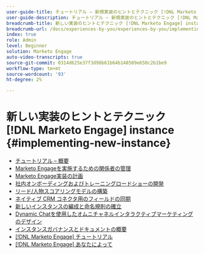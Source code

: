 ```yaml
---
user-guide-title: チュートリアル – 新規実装のヒントとテクニック [!DNL Marketo Engage] instance
user-guide-description: チュートリアル – 新規実装のヒントとテクニック [!DNL Marketo Engage] instance
breadcrumb-title: 新しい実装のヒントとテクニック [!DNL Marketo Engage] instance
breadcrumb-url: /docs/experiences-by-you/experiences-by-you/implementing-new-instance/overview
index: true
role: Admin
level: Beginner
solution: Marketo Engage
auto-video-transcripts: true
source-git-commit: 0314d625e37f3d98b61b64b148509e650c2b1be9
workflow-type: tm+mt
source-wordcount: '93'
ht-degree: 2%

---
```



# 新しい実装のヒントとテクニック [!DNL Marketo Engage] instance {#implementing-new-instance}

+ [チュートリアル – 概要](./overview.md)
+ [Marketo Engageを実施するための関係者の管理](./managing-stakeholder-communications.md)
+ [Marketo Engage実装の計画](./planning-for-new-implementation.md)
+ [社内オンボーディングおよびトレーニングロードショーの開発](./internal-training-roadshow.md)
+ [リード/人物スコアリングモデルの構築](./building-person-scoring-model.md)
+ [ネイティブ CRM コネクタ用のフィールドの同期](./syncing-fields-for-crm-integration.md)
+ [新しいインスタンスの編成と命名規則の確立](./organizing-new-instance.md)
+ [Dynamic Chatを使用したオムニチャネルインタラクティブマーケティングのデザイン](./designing-omnichannel-conversational-marketing.md)
+ [インスタンスガバナンスとドキュメントの概要](./documenting-your-instance.md)
+ [[!DNL Marketo Engage] チュートリアル](https://experienceleague.adobe.com/docs/marketo-learn/tutorials/overview.html?lang=ja)
+ [[!DNL Marketo Engage] あなたによって](https://experienceleague.adobe.com/en/docs/experiences-by-you/experiences-by-you/marketo-engage/overview)
